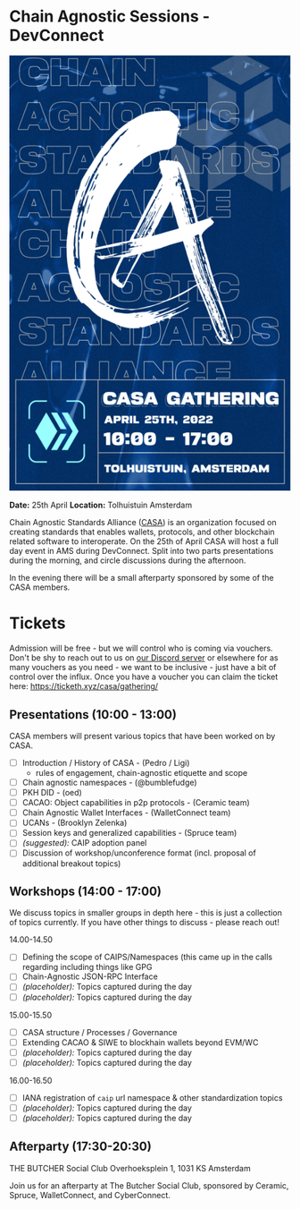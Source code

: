 # Chain Agnostic Sessions - DevConnect

![poster](https://github.com/ChainAgnostic/assets/raw/main/events/AMS/CASA_Poster.png)

**Date:** 25th April
**Location:** Tolhuistuin Amsterdam

Chain Agnostic Standards Alliance ([CASA](https://github.com/ChainAgnostic/CASA)) is an organization focused on creating standards that enables wallets, protocols, and other blockchain related software to interoperate. On the 25th of April CASA will host a full day event in AMS during DevConnect. Split into two parts presentations during the morning, and circle discussions during the afternoon. 

In the evening there will be a small afterparty sponsored by some of the CASA members.

# Tickets

Admission will be free - but we will control who is coming via vouchers. Don't be shy to reach out to us on [our Discord server](https://discord.gg/fN3b7jadTx) or elsewhere for as many vouchers as you need - we want to be inclusive - just have a bit of control over the influx. Once you have a voucher you can claim the ticket here: https://ticketh.xyz/casa/gathering/

## Presentations (10:00 - 13:00)
CASA members will present various topics that have been worked on by CASA.

- [ ] Introduction / History of CASA - (Pedro / Ligi)
    - rules of engagement, chain-agnostic etiquette and scope
- [ ] Chain agnostic namespaces - (@bumblefudge)
- [ ] PKH DID - (oed)
- [ ] CACAO: Object capabilities in p2p protocols - (Ceramic team)
- [ ] Chain Agnostic Wallet Interfaces - (WalletConnect team)
- [ ] UCANs - (Brooklyn Zelenka)
- [ ] Session keys and generalized capabilities - (Spruce team)
- [ ] *(suggested):* CAIP adoption panel
- [ ] Discussion of workshop/unconference format (incl. proposal of additional breakout topics)

## Workshops  (14:00 - 17:00)
We discuss topics in smaller groups in depth here - this is just a collection of topics currently. If you have other things to discuss - please reach out!

14.00-14.50
- [ ] Defining the scope of CAIPS/Namespaces (this came up in the calls regarding including things like GPG
- [ ] Chain-Agnostic JSON-RPC Interface
- [ ] *(placeholder):* Topics captured during the day
- [ ] *(placeholder):* Topics captured during the day

15.00-15.50
- [ ] CASA structure / Processes / Governance
- [ ] Extending CACAO & SIWE to blockhain wallets beyond EVM/WC
- [ ] *(placeholder):* Topics captured during the day
- [ ] *(placeholder):* Topics captured during the day

16.00-16.50
- [ ] IANA registration of `caip` url namespace & other standardization topics
- [ ] *(placeholder):* Topics captured during the day
- [ ] *(placeholder):* Topics captured during the day

## Afterparty (17:30-20:30) 

THE BUTCHER Social Club
Overhoeksplein 1, 1031 KS Amsterdam

Join us for an afterparty at The Butcher Social Club, sponsored by Ceramic, Spruce, WalletConnect, and CyberConnect.
